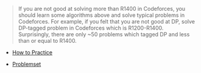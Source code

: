 >If you are not good at solving more than R1400 in Codeforces, you should learn some algorithms above and solve typical problems in Codeforces. For example, if you felt that you are not good at DP, solve DP-tagged problem in Codeforces which is R1200-R1400. Surprisingly, there are only ~50 problems which tagged DP and less than or equal to R1400.

- [How to Practice](https://codeforces.com/blog/entry/66909)

- [Problemset](https://codeforces.com/problemset?order=BY_RATING_ASC&tags=dp%2C0-1400)

